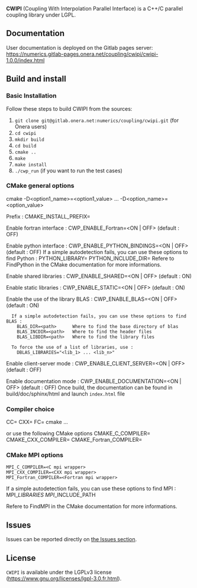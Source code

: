 **CWIPI** (Coupling With Interpolation Parallel Interface) is a C++/C parallel coupling library under LGPL.

## Documentation  ##
 
User documentation is deployed on the Gitlab pages server: https://numerics.gitlab-pages.onera.net/coupling/cwipi/cwipi-1.0.0/index.html

## Build and install ##

### Basic Installation

Follow these steps to build CWIPI from the sources:

1. `git clone git@gitlab.onera.net:numerics/coupling/cwipi.git` (for Onera users)
2. `cd cwipi`
3. `mkdir build`
4. `cd build`
5. `cmake ..`
6. `make`
7. `make install`
8. `./cwp_run` (if you want to run the test cases)

### CMake general options

cmake -D<option1_name>=<option1_value> ... -D<option_name>=<option_value>

Prefix :
    CMAKE_INSTALL_PREFIX=<prefix>

Enable fortran interface :
    CWP_ENABLE_Fortran=<ON | OFF> (default : OFF)

Enable python interface :
    CWP_ENABLE_PYTHON_BINDINGS=<ON | OFF> (default : OFF)
      If a simple autodetection fails, you can use these options to find Python :
        PYTHON_LIBRARY=<path>
        PYTHON_INCLUDE_DIR=<path>
      Refere to FindPython in the CMake documentation for more informations.

Enable shared libraries :
    CWP_ENABLE_SHARED=<ON | OFF> (default : ON)

Enable static libraries :
    CWP_ENABLE_STATIC=<ON | OFF> (default : ON)

Enable the use of the library BLAS :
    CWP_ENABLE_BLAS=<ON | OFF> (default : ON)

      If a simple autodetection fails, you can use these options to find BLAS :
        BLAS_DIR=<path>      Where to find the base directory of blas
        BLAS_INCDIR=<path>   Where to find the header files
        BLAS_LIBDIR=<path>   Where to find the library files

      To force the use of a list of libraries, use :
        DBLAS_LIBRARIES="<lib_1> ... <lib_n>"

Enable client-server mode :
    CWP_ENABLE_CLIENT_SERVER=<ON | OFF> (default : OFF)

Enable documentation mode :
     CWP_ENABLE_DOCUMENTATION=<ON | OFF> (default : OFF)
     Once build, the documentation can be found in build/doc/sphinx/html and launch `index.html` file

### Compiler choice

CC=<C compiler> CXX=<CXX compiler> FC=<Fortran compiler> cmake ...

or use the following CMake options
    CMAKE_C_COMPILER=<C compiler>
    CMAKE_CXX_COMPILER=<CXX compiler>
    CMAKE_Fortran_COMPILER=<Fortran compiler>

### CMake MPI options

    MPI_C_COMPILER=<C mpi wrapper>
    MPI_CXX_COMPILER=<CXX mpi wrapper>
    MPI_Fortran_COMPILER=<Fortran mpi wrapper>

If a simple autodetection fails, you can use these options to find MPI :
    MPI_<lang>_LIBRARIES
    MPI_<lang>_INCLUDE_PATH

Refere to FindMPI in the CMake documentation for more informations.

## Issues ##

Issues can be reported directly on [the Issues section](https://gitlab.onera.net/numerics/coupling/cwipi/-/issues).

## License ##

`CWIPI` is available under the LGPLv3 license (https://www.gnu.org/licenses/lgpl-3.0.fr.html).
